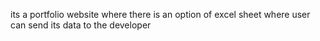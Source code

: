 its a portfolio website where there is an option of excel sheet where user can send its data to the developer
